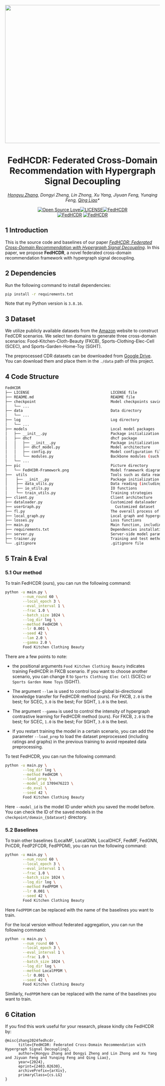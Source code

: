 <p align="center">
<img src="pic/FedHCDR-Framework.png" width="760" height="450">
</p>

<div align="center">

# FedHCDR: Federated Cross-Domain Recommendation with Hypergraph Signal Decoupling
*[Hongyu Zhang](https://orion-orion.github.io/), Dongyi Zheng, Lin Zhong, Xu Yang, Jiyuan Feng, Yunqing Feng, [Qing Liao](http://liaoqing.hitsz.edu.cn/)\**

[![Open Source Love](https://badges.frapsoft.com/os/v2/open-source.svg?v=103)](https://github.com/orion-orion/FedHCDR)[![LICENSE](https://img.shields.io/github/license/orion-orion/FedHCDR)](https://github.com/orion-orion/FedHCDR/blob/main/LICENSE)[![FedHCDR](https://img.shields.io/github/stars/orion-orion/FedHCDR)](https://github.com/orion-orion/FedHCDR)
<br/>
[![FedHCDR](https://img.shields.io/github/directory-file-count/orion-orion/FedHCDR)](https://github.com/orion-orion/FedHCDR) [![FedHCDR](https://img.shields.io/github/languages/code-size/orion-orion/FedHCDR)](https://github.com/orion-orion/FedHCDR)
</div>

## 1 Introduction

This is the source code and baselines of our paper *[FedHCDR: Federated Cross-Domain Recommendation with Hypergraph Signal
Decoupling](https://arxiv.org/abs/2403.02630)*. In this paper, we propose **FedHCDR**, a novel federated cross-domain recommendation framework with hypergraph signal decoupling. 

## 2 Dependencies

Run the following command to install dependencies:
```bash
pip install -r requirements.txt
```
Note that my Python version is `3.8.16`.

## 3 Dataset

We utilize publicly available datasets from the [Amazon](https://jmcauley.ucsd.edu/data/amazon/}{https://jmcauley.ucsd.edu/data/amazon/) website to construct FedCDR scenarios. We select ten domains to generate three cross-domain scenarios: Food-Kitchen-Cloth-Beauty (FKCB), Sports-Clothing-Elec-Cell (SCEC), and Sports-Garden-Home-Toy (SGHT). 

The preprocessed CDR datasets can be downloaded from [Google Drive](https://drive.google.com/drive/folders/1qFePm3zqAvW9WikUCsyC8VestVU6bvY5?usp=sharing). You can download them and place them in the `./data` path of this project.

## 4 Code Structure

```bash
FedHCDR
├── LICENSE                                     LICENSE file
├── README.md                                   README file 
├── checkpoint                                  Model checkpoints saving directory
│   └── ...
├── data                                        Data directory
│   └── ...
├── log                                         Log directory
│   └── ...
├── models                                      Local model packages
│   ├── __init__.py                             Package initialization file
│   ├── dhcf                                    dhcf package
│   │   ├── __init__.py                         Package initialization
│   │   ├── dhcf_model.py                       Model architecture
│   │   ├── config.py                           Model configuration file
│   │   └── modules.py                          Backbone modules (such as hyper GCN)
│   └── ...
├── pic                                         Picture directory
│   └── FedHCDR-Framework.png                   Model framework diagram
├──  utils                                      Tools such as data reading, IO functions, training strategies, etc.
│    ├── __init__.py                            Package initialization file
│    ├── data_utils.py                          Data reading (including ratings and graphs)
│    ├── io_utils.py                            IO functions
│    └── train_utils.py                         Training strategies
├── client.py                                   Client architecture   
├── dataloader.py                               Customized dataloader
├── userGraph.py                                  Customized dataset          
├── fl.py                                       The overall process of federated learning
├── local_graph.py                              Local graph and hypergraph data structure
├── losses.py                                   Loss functions
├── main.py                                     Main function, including the complete data pipeline
├── requirements.txt                            Dependencies installation
├── server.py                                   Server-side model parameters and user representations aggregation
├── trainer.py                                  Training and test methods of FedHCDR and other baselines
└── .gitignore                                  .gitignore file
```


## 5 Train & Eval

### 5.1 Our method

To train FedHCDR (ours), you can run the following command:

```bash
python -u main.py \
        --num_round 60 \
        --local_epoch 3 \
        --eval_interval 1 \
        --frac 1.0 \
        --batch_size 1024 \
        --log_dir log \
        --method FedHCDR \
        --lr 0.001 \
        --seed 42 \
        --lam 2.0 \
        --gamma 2.0 \
        Food Kitchen Clothing Beauty
```
There are a few points to note:

- the positional arguments `Food Kitchen Clothing Beauty` indicates training FedHCDR in FKCB scenario. If you want to choose another scenario, you can change it to `Sports Clothing Elec Cell` (SCEC) or `Sports Garden Home Toys` (SGHT).

- The argument `--lam` is used to control local-global bi-directional knowledge transfer for FedHCDR method (ours). For FKCB, `2.0` is the best; for SCEC, `3.0` is the best; For SGHT, `1.0` is the best.

- The argument `--gamma` is used to control the intensity of hypergraph contrastive learning for FedHCDR method (ours). For FKCB, `2.0` is the best; for SCEC, `1.0` is the best; For SGHT, `3.0` is the best.

- If you restart training the model in a certain scenario, you can add the parameter `--load_prep` to load the dataset preprocessed (including ratings and graphs) in the previous training to avoid repeated data preprocessing.

To test FedHCDR, you can run the following command:
```bash
python -u main.py \
        --log_dir log \
        --method FedHCDR \
        --load_prep \
        --model_id 1709476223 \
        --do_eval \
        --seed 42 \
        Food Kitchen Clothing Beauty
```
Here `--model_id` is the model ID under which you saved the model before. You can check the ID of the saved models in the `checkpoint/domain_{$dataset}` directory.
### 5.2 Baselines

To train other baselines (LocalMF, LocalGNN, LocalDHCF, FedMF, FedGNN, PriCDR, FedP2FCDR, FedPPDM), you can run the following command:
```bash
python -u main.py \
        --num_round 60 \
        --local_epoch 3 \
        --eval_interval 1 \
        --frac 1.0 \
        --batch_size 1024 \
        --log_dir log \
        --method FedPPDM \
        --lr 0.001 \
        --seed 42 \
        Food Kitchen Clothing Beauty 
```
Here `FedPPDM` can be replaced with the name of the baselines you want to train.

For the local version without federated aggregation, you can run the following command:

```bash
python -u main.py \
        --num_round 60 \
        --local_epoch 3 \
        --eval_interval 1 \
        --frac 1.0 \
        --batch_size 1024 \
        --log_dir log \
        --method LocalPPDM \
        --lr 0.001 \
        --seed 42 \
        Food Kitchen Clothing Beauty 
```
Similarly, `FedPPDM` here can be replaced with the name of the baselines you want to train.


## 6 Citation
If you find this work useful for your research, please kindly cite FedHCDR by:
```text
@misc{zhang2024fedhcdr,
      title={FedHCDR: Federated Cross-Domain Recommendation with Hypergraph Signal Decoupling}, 
      author={Hongyu Zhang and Dongyi Zheng and Lin Zhong and Xu Yang and Jiyuan Feng and Yunqing Feng and Qing Liao},
      year={2024},
      eprint={2403.02630},
      archivePrefix={arXiv},
      primaryClass={cs.LG}
}
```